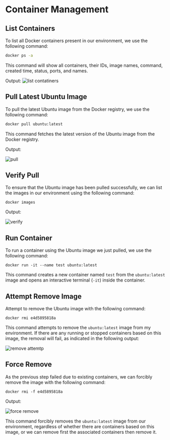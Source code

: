 # Container Management

## List Containers

To list all Docker containers present in our environment, we use the following command:

```bash
docker ps -a
```

This command will show all containers, their IDs, image names, command, created time, status, ports, and names.

Output:
![list contatiners](https://github.com/AhmadTaha96/intro-course-labs/assets/91129320/4f03a6f5-580c-41a2-b486-b3052718a510)

## Pull Latest Ubuntu Image
To pull the latest Ubuntu image from the Docker registry, we use the following command:
```bash
docker pull ubuntu:latest
```
This command fetches the latest version of the Ubuntu image from the Docker registry.

Output:

![pull](https://github.com/AhmadTaha96/intro-course-labs/assets/91129320/bae363aa-f8ee-456a-9ffa-427d1d91daa3)


## Verify Pull
To ensure that the Ubuntu image has been pulled successfully, we can list the images in our environment using the following command:
```
docker images
```

Output:

![verify](https://github.com/AhmadTaha96/intro-course-labs/assets/91129320/d76fd63d-6783-4e61-92ce-ce158072a814)



## Run Container
To run a container using the Ubuntu image we just pulled, we use the following command:
```
docker run -it --name test ubuntu:latest
```
This command creates a new container named `test` from the `ubuntu:latest` image and opens an interactive terminal (`-it`) inside the container.

## Attempt Remove Image
Attempt to remove the Ubuntu image with the following command:
```
docker rmi e4d5895818a
```
This command attempts to remove the `ubuntu:latest` image from my environment. If there are any running or stopped containers based on this image, the removal will fail, as indicated in the following output:

![remove attemtp](https://github.com/AhmadTaha96/intro-course-labs/assets/91129320/f7f61f1f-44c2-4ba5-ae31-437fdc60df98)

## Force Remove

As the previous step failed due to existing containers, we can forcibly remove the image with the following command:

```
docker rmi -f e4d5895818a
```

Output:

![force remove](https://github.com/AhmadTaha96/intro-course-labs/assets/91129320/a1938e8a-71ac-4808-9f91-6d081ce43e20)

This command forcibly removes the `ubuntu:latest` image from our environment, regardless of whether there are containers based on this image, or we can remove first the associated containers then remove it.

